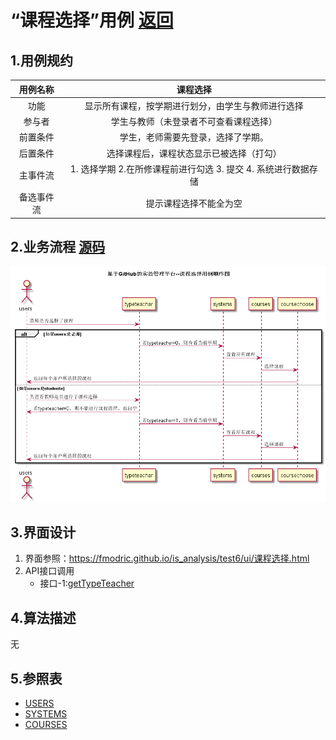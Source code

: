 # “课程选择”用例 [返回](../README.md)

## 1.用例规约

|用例名称|课程选择|
|:---:|:--:|
|功能|显示所有课程，按学期进行划分，由学生与教师进行选择|
|参与者|学生与教师（未登录者不可查看课程选择）|
|前置条件|学生，老师需要先登录，选择了学期。|
|后置条件|选择课程后，课程状态显示已被选择（打勾）|
|主事件流| 1. 选择学期 2.在所修课程前进行勾选 3. 提交 4.  系统进行数据存储|
|备选事件流|提示课程选择不能全为空|
## 2.业务流程 [源码](../src/courseChoose.puml)

![](../courseChoose.png)

## 3.界面设计
1. 界面参照：https://fmodric.github.io/is_analysis/test6/ui/课程选择.html
2. API接口调用 
    * 接口-1:[getTypeTeacher](../接口/getTypeTeacher.md)


## 4.算法描述
无
## 5.参照表
* [USERS](../数据库文件设计.md)
* [SYSTEMS](../数据库文件设计.md)
* [COURSES](../数据库文件设计.md)
